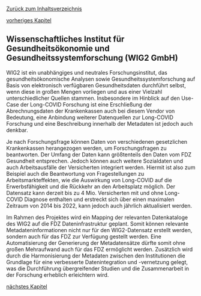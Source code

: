 [Zurück zum Inhaltsverzeichnis](https://healthdcat-ap-de.github.io/healthdcat-ap.de/report_stage_1.html)

[vorheriges Kapitel](https://healthdcat-ap-de.github.io/healthdcat-ap.de/report_stage_1/5_Bereitstellung_erster_relevanter_Datensaetze/5.2.1_Forschungsdatenzentrum_Gesundheit.html)
## Wissenschaftliches Institut für Gesundheitsökonomie und Gesundheitssystemforschung (WIG2 GmbH)
WIG2 ist ein unabhängiges und neutrales Forschungsinstitut, das gesundheitsökonomische Analysen sowie Gesundheitssystemforschung auf Basis von elektronisch verfügbaren Gesundheitsdaten durchführt   selbst, wenn diese in großen Mengen vorliegen und aus einer Vielzahl unterschiedlicher Quellen stammen.
Insbesondere im Hinblick auf den Use-Case der Long-COVID Forschung ist eine Erschließung der Abrechnungsdaten der Krankenkassen auch bei diesem Vendor von Bedeutung, eine Anbindung weiterer Datenquellen zur Long-COVID Forschung und eine Beschreibung innerhalb der Metadaten ist jedoch auch denkbar.

Je nach Forschungsfrage können Daten von verschiedenen gesetzlichen Krankenkassen herangezogen werden, um Forschungsfragen zu beantworten. Der Umfang der Daten kann größtenteils den Daten vom FDZ Gesundheit entsprechen. Jedoch können auch weitere Sozialdaten und auch Arbeitsausfälle der Versicherten integriert werden. Hiermit ist also zum Beispiel auch die Beantwortung von Fragestellungen zu Arbeitsmarkteffekten, wie die Auswirkung von Long-COVID auf die Erwerbsfähigkeit und die Rückkehr an den Arbeitsplatz möglich. Der Datensatz kann derzeit bis zu 4 Mio. Versicherten mit und ohne Long-COVID Diagnose enthalten und erstreckt sich über einen maximalen Zeitraum von 2014 bis 2022, kann jedoch auch jährlich aktualisiert werden.

Im Rahmen des Projektes wird ein Mapping der relevanten Datenkataloge des WIG2 auf die FDZ Dateninfrastruktur geplant. Somit können relevante Metadateninformationen nicht nur für den WIG2-Datensatz erstellt werden, sondern auch für das FDZ zur Verfügung gestellt werden. Eine Automatisierung der Generierung der Metadatensätze dürfte somit ohne großen Mehraufwand auch für das FDZ ermöglicht werden. Zusätzlich wird durch die Harmonisierung der Metadaten zwischen den Institutionen die Grundlage für eine verbesserte Datenintegration und -vernetzung gelegt, was die Durchführung übergreifender Studien und die Zusammenarbeit in der Forschung erheblich erleichtern wird.

[nächstes Kapitel](https://healthdcat-ap-de.github.io/healthdcat-ap.de/report_stage_1/5_Bereitstellung_erster_relevanter_Datensaetze/5.2.3_Robert_Koch-Institut.html)